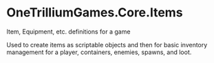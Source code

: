 # OneTrilliumGames.Core.Items
Item, Equipment, etc. definitions for a game

Used to create items as scriptable objects and then for basic inventory management for a player, containers, enemies, spawns, and loot.
